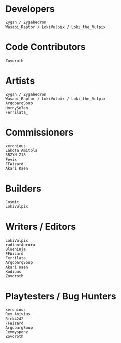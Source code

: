 # Developers
	Zygan / Zygahedron
	Wasabi_Raptor / LokiVulpix / Loki_the_Vulpix

# Code Contributors
	Zovoroth

# Artists
	Zygan / Zygahedron
	Wasabi_Raptor / LokiVulpix / Loki_the_Vulpix
	ArgobargSoup
	HornySe7en
	Ferrilata_

# Commissioners
	xeronious
	Lakota Amitola
	BRZYN-Z18
	Fevix
	FFWizard
	Akari Kaen

# Builders
	Cosmic
	LokiVulpix

# Writers / Editors
	LokiVulpix
	radiantAurora
	Blueninja
	FFWizard
	Ferrilata_
	ArgobargSoup
	Akari Kaen
	Xodious
	Zovoroth

# Playtesters / Bug Hunters
	xeronious
	Rex Anivius
	Rick4242
	FFWizard
	ArgobargSoup
	Jemmysponz
	Zovoroth
